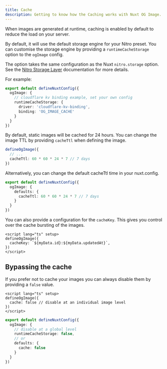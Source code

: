 ```yaml
---
title: Cache
description: Getting to know how the Caching works with Nuxt OG Image.
---
```


When images are generated at runtime, caching is enabled by default to reduce the load on your server.

By default, it will use the default storage engine for your Nitro preset.
You can customise the storage engine by providing a `runtimeCacheStorage` option to the `ogImage` config.

The option takes the same configuration as the Nuxt `nitro.storage` option.
See the [Nitro Storage Layer](https://nitro.unjs.io/guide/storage) documentation for more details.

For example:

```ts
export default defineNuxtConfig({
  ogImage: {
    // cloudflare kv binding example, set your own config
    runtimeCacheStorage: {
      driver: 'cloudflare-kv-binding',
      binding: 'OG_IMAGE_CACHE'
    }
  }
})
````

By default, static images will be cached for 24 hours. You can change the image TTL by providing `cacheTtl` when defining the image.

```ts
defineOgImage({
  // ...
  cacheTtl: 60 * 60 * 24 * 7 // 7 days
})
```

Alternatively, you can change the default cacheTtl time in your nuxt.config.


```ts
export default defineNuxtConfig({
  ogImage: {
    defaults: {
      cacheTtl: 60 * 60 * 24 * 7 // 7 days
    }
  }
})
````

You can also provide a configuration for the `cacheKey`. This gives you control over the cache bursting of the images.

```vue
<script lang="ts" setup>
defineOgImage({
  cacheKey: `${myData.id}:${myData.updatedAt}`,
})
</script>
```

## Bypassing the cache

If you prefer not to cache your images you can always disable them by providing a `false` value.

```vue
<script lang="ts" setup>
defineOgImage({
  cache: false // disable at an individual image level
})
</script>
```

```ts
export default defineNuxtConfig({
  ogImage: {
    // disable at a global level
    runtimeCacheStorage: false,
    // or
    defaults: {
      cache: false
    }
  }
})
````
